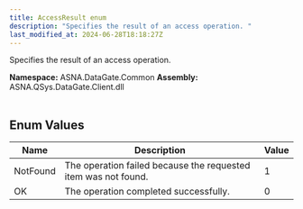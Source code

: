```yaml
---
title: AccessResult enum
description: "Specifies the result of an access operation. "
last_modified_at: 2024-06-28T18:18:27Z
---
```


Specifies the result of an access operation.

**Namespace:** ASNA.DataGate.Common
**Assembly:** ASNA.QSys.DataGate.Client.dll
<br>
<br>

## Enum Values

| Name | Description | Value
| --- | --- | --- 
| NotFound | The operation failed because the requested item was not found. | 1 |
| OK | The operation completed successfully. | 0 |
